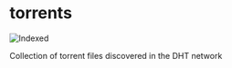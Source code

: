 torrents 
========
![Indexed](https://img.shields.io/badge/indexed-70955-blue)

Collection of torrent files discovered in the DHT network
